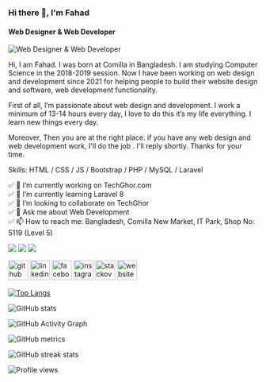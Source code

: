 ### Hi there 👋, I'm Fahad
#### Web Designer & Web Developer
![Web Designer & Web Developer](https://scontent.fdac109-1.fna.fbcdn.net/v/t39.30808-6/s960x960/244629478_1035245183975791_1935169162171138192_n.jpg?_nc_cat=105&ccb=1-5&_nc_sid=e3f864&_nc_eui2=AeHe3YUO7J8Oaq3woOrIgJvtMYkBsGBrXPgxiQGwYGtc-HwthsgpJvVdL8sjl9u1oFYJeUQvVCfmCK9-bxG32O_5&_nc_ohc=kWc9A-WWNh0AX_FHRvd&_nc_ht=scontent.fdac109-1.fna&oh=00_AT_rNrpyntF2MaTehnhhuOehs29UIoJ3bFpHng_A5MqMRQ&oe=61EE75C5)

Hi, I am Fahad. I was born at Comilla in Bangladesh. I am studying Computer Science in the 2018-2019 session. Now I have been working on web design and development since 2021 for helping people to build their website design and software, web development functionality.

First of all, I’m passionate about web design and development. I work a minimum of 13-14 hours every day, I love to do this it’s my life everything. I learn new things every day.

Moreover, Then you are at the right place. if you have any web design and web development work, I'll do the job . I'll reply shortly. Thanks for your time.

Skills:  HTML / CSS / JS / Bootstrap / PHP / MySQL / Laravel 

✅ 🔭 I’m currently working on TechGhor.com <br>
✅ 🌱 I’m currently learning Laravel 8 <br>
✅ 👯 I’m looking to collaborate on TechGhor <br>
✅ 💬 Ask me about Web Development <br>
✅ 📫 How to reach me: Bangladesh, Comilla New Market, IT Park,  Shop No: 5119 (Level 5) 

![](https://github-profile-summary-cards.vercel.app/api/cards/profile-details?username=vn7n24fzkq&theme=solarized_dark)
![](https://github-profile-summary-cards.vercel.app/api/cards/most-commit-language?username=vn7n24fzkq&theme=solarized_dark)
![](https://github-profile-summary-cards.vercel.app/api/cards/productive-time?username=vn7n24fzkq&theme=solarized_dark)

[<img src='https://cdn.jsdelivr.net/npm/simple-icons@3.0.1/icons/github.svg' alt='github' height='40'>](https://github.com/Fahad909)
[<img src='https://cdn.jsdelivr.net/npm/simple-icons@3.0.1/icons/linkedin.svg' alt='linkedin' height='40'>](https://www.linkedin.com/in/md-fahad-a92825214/) 
[<img src='https://cdn.jsdelivr.net/npm/simple-icons@3.0.1/icons/facebook.svg' alt='facebook' height='40'>](https://www.facebook.com/mdfahad909) 
[<img src='https://cdn.jsdelivr.net/npm/simple-icons@3.0.1/icons/instagram.svg' alt='instagram' height='40'>](https://www.instagram.com/md_fahad_909/) 
[<img src='https://cdn.jsdelivr.net/npm/simple-icons@3.0.1/icons/stackoverflow.svg' alt='stackoverflow' height='40'>](https://stackoverflow.com/users/https://stackoverflow.com/users/12206027/md-fahad) 
[<img src='https://cdn.jsdelivr.net/npm/simple-icons@3.0.1/icons/icloud.svg' alt='website' height='40'>](www.techghor.com)  

[![Top Langs](https://github-readme-stats.vercel.app/api/top-langs/?username=Fahad909)](https://github.com/anuraghazra/github-readme-stats)

![GitHub stats](https://github-readme-stats.vercel.app/api?username=Fahad909&show_icons=true&count_private=true)  

![GitHub Activity Graph](https://activity-graph.herokuapp.com/graph?username=Fahad909)  

![GitHub metrics](https://metrics.lecoq.io/Fahad909)  

![GitHub streak stats](https://github-readme-streak-stats.herokuapp.com/?user=Fahad909)  

![Profile views](https://gpvc.arturio.dev/Fahad909)  

